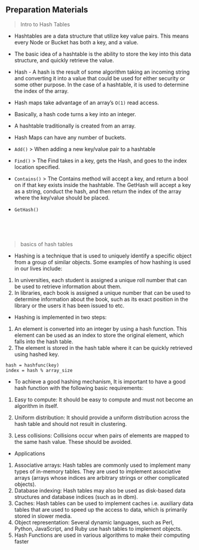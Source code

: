 
## Preparation Materials



>  Intro to Hash Tables

- Hashtables are a data structure that utilize key value pairs. This means every Node or Bucket has both a key, and a value.   

- The basic idea of a hashtable is the ability to store the key into this data structure, and quickly retrieve the value.   

- Hash - A hash is the result of some algorithm taking an incoming string and converting it into a value that could be used for either security or some other purpose. In the case of a hashtable, it is used to determine the index of the array.   

- Hash maps take advantage of an array’s `O(1)` read access.    

- Basically, a hash code turns a key into an integer.   

- A hashtable traditionally is created from an array.    

- Hash Maps can have any number of buckets.    

- `Add()` > When adding a new key/value pair to a hashtable   
- `Find()` > The Find takes in a key, gets the Hash, and goes to the index location specified.   
- `Contains()` > The Contains method will accept a key, and return a bool on if that key exists inside the hashtable.   The GetHash will accept a key as a string, conduct the hash, and then return the index of the array where the key/value should be placed.   

- `GetHash()`

&nbsp;

&nbsp;

> basics of hash tables

- Hashing is a technique that is used to uniquely identify a specific object from a group of similar objects. Some examples of how hashing is used in our lives include:   

1. In universities, each student is assigned a unique roll number that can be used to retrieve information about them.   
2. In libraries, each book is assigned a unique number that can be used to determine information about the book, such as its exact position in the library or the users it has been issued to etc.   
 
- Hashing is implemented in two steps:   
 
1. An element is converted into an integer by using a hash function. This element can be used as an index to store the original element, which falls into the hash table.    
2. The element is stored in the hash table where it can be quickly retrieved using hashed key.   

```
hash = hashfunc(key)
index = hash % array_size
```

- To achieve a good hashing mechanism, It is important to have a good hash function with the following basic requirements:   

1. Easy to compute: It should be easy to compute and must not become an algorithm in itself.   

2. Uniform distribution: It should provide a uniform distribution across the hash table and should not result in clustering.   

3. Less collisions: Collisions occur when pairs of elements are mapped to the same hash value. These should be avoided.   

- Applications

1. Associative arrays: Hash tables are commonly used to implement many types of in-memory tables. They are used to implement associative arrays (arrays whose indices are arbitrary strings or other complicated objects).
2. Database indexing: Hash tables may also be used as disk-based data structures and database indices (such as in dbm).
3. Caches: Hash tables can be used to implement caches i.e. auxiliary data tables that are used to speed up the access to data, which is primarily stored in slower media.
4. Object representation: Several dynamic languages, such as Perl, Python, JavaScript, and Ruby use hash tables to implement objects.
5. Hash Functions are used in various algorithms to make their computing faster
&nbsp;

&nbsp;

